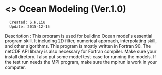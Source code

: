 # <> Ocean Modeling (Ver.1.0)                                              
      Created: S.H.Liu          
      Update: 2015-12-15       
Description : 
This program is used for building Ocean model's  essential program skill. It including 2D filter, numerical approach, interpolating skill, and other algorithms.
This program is mostly written in Fortran 90. The netCDF API library is also necessary for Fortran compiler. Make sure your install diretory. 
I also put some model test-case for running the models. If the test run needs the MPI program, make sure the mpirun is work in your computer.

